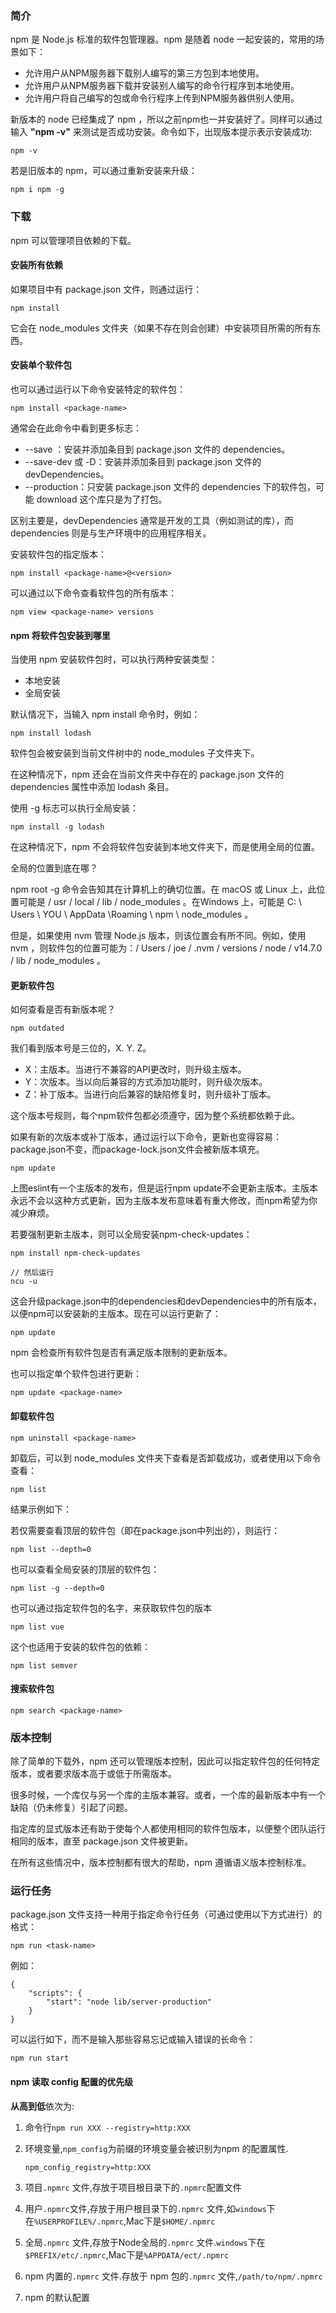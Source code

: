 ### 简介

npm 是 Node.js 标准的软件包管理器。npm 是随着 node 一起安装的，常用的场景如下：

- 允许用户从NPM服务器下载别人编写的第三方包到本地使用。
- 允许用户从NPM服务器下载并安装别人编写的命令行程序到本地使用。
- 允许用户将自己编写的包或命令行程序上传到NPM服务器供别人使用。

新版本的 node 已经集成了 npm ，所以之前npm也一并安装好了。同样可以通过输入 **"npm -v"** 来测试是否成功安装。命令如下，出现版本提示表示安装成功:

```
npm -v
```

若是旧版本的 npm，可以通过重新安装来升级：

```
npm i npm -g
```

### 下载

npm 可以管理项目依赖的下载。

#### 安装所有依赖

如果项目中有 package.json 文件，则通过运行：

```
npm install
```

它会在 node_modules 文件夹（如果不存在则会创建）中安装项目所需的所有东西。

#### 安装单个软件包

也可以通过运行以下命令安装特定的软件包：

```
npm install <package-name>
```

通常会在此命令中看到更多标志：

- --save ：安装并添加条目到 package.json 文件的 dependencies。
- --save-dev 或 -D：安装并添加条目到 package.json 文件的 devDependencies。
- --production：只安装 package.json 文件的 dependencies 下的软件包，可能 download 这个库只是为了打包。

区别主要是，devDependencies 通常是开发的工具（例如测试的库），而 dependencies 则是与生产环境中的应用程序相关。

安装软件包的指定版本：

```
npm install <package-name>@<version>
```

可以通过以下命令查看软件包的所有版本：

```
npm view <package-name> versions
```

#### npm 将软件包安装到哪里

当使用 npm 安装软件包时，可以执行两种安装类型：

- 本地安装
- 全局安装

默认情况下，当输入 npm install 命令时，例如：

```
npm install lodash
```

软件包会被安装到当前文件树中的 node_modules 子文件夹下。

在这种情况下，npm 还会在当前文件夹中存在的 package.json 文件的 dependencies 属性中添加 lodash 条目。

使用 -g 标志可以执行全局安装：

```
npm install -g lodash
```

在这种情况下，npm 不会将软件包安装到本地文件夹下，而是使用全局的位置。

全局的位置到底在哪？

npm root -g 命令会告知其在计算机上的确切位置。在 macOS 或 Linux 上，此位置可能是 / usr / local / lib / node_modules 。在Windows 上，可能是 C: \ Users \ YOU \ AppData \Roaming \ npm \ node_modules 。

但是，如果使用 nvm 管理 Node.js 版本，则该位置会有所不同。例如，使用 nvm ，则软件包的位置可能为：/ Users / joe / .nvm / versions / node / v14.7.0 / lib / node_modules 。

#### 更新软件包

如何查看是否有新版本呢？

```
npm outdated
```

我们看到版本号是三位的，X. Y. Z。

- X：主版本。当进行不兼容的API更改时，则升级主版本。
- Y：次版本。当以向后兼容的方式添加功能时，则升级次版本。
- Z：补丁版本。当进行向后兼容的缺陷修复时，则升级补丁版本。

这个版本号规则，每个npm软件包都必须遵守，因为整个系统都依赖于此。

如果有新的次版本或补丁版本，通过运行以下命令，更新也变得容易：package.json不变，而package-lock.json文件会被新版本填充。

```
npm update
```

上图eslint有一个主版本的发布，但是运行npm update不会更新主版本。主版本永远不会以这种方式更新，因为主版本发布意味着有重大修改，而npm希望为你减少麻烦。

若要强制更新主版本，则可以全局安装npm-check-updates：

```
npm install npm-check-updates

// 然后运行
ncu -u
```

这会升级package.json中的dependencies和devDependencies中的所有版本，以便npm可以安装新的主版本。现在可以运行更新了：

```
npm update
```

npm 会检查所有软件包是否有满足版本限制的更新版本。

也可以指定单个软件包进行更新：

```
npm update <package-name>
```

#### **卸载软件包**

```
npm uninstall <package-name>
```

卸载后，可以到 node_modules 文件夹下查看是否卸载成功，或者使用以下命令查看：

```
npm list
```

结果示例如下：

若仅需要查看顶层的软件包（即在package.json中列出的），则运行：

```
npm list --depth=0
```

也可以查看全局安装的顶层的软件包：

```
npm list -g --depth=0
```
也可以通过指定软件包的名字，来获取软件包的版本

```
npm list vue
```

这个也适用于安装的软件包的依赖：

```
npm list semver
```

#### **搜索软件包**

```
npm search <package-name>
```

### 版本控制

除了简单的下载外，npm 还可以管理版本控制，因此可以指定软件包的任何特定版本，或者要求版本高于或低于所需版本。

很多时候，一个库仅与另一个库的主版本兼容。或者，一个库的最新版本中有一个缺陷（仍未修复）引起了问题。

指定库的显式版本还有助于使每个人都使用相同的软件包版本，以便整个团队运行相同的版本，直至 package.json 文件被更新。

在所有这些情况中，版本控制都有很大的帮助，npm 遵循语义版本控制标准。

### 运行任务

package.json 文件支持一种用于指定命令行任务（可通过使用以下方式进行）的格式：

```
npm run <task-name>
```

例如：

```
{
	"scripts": {
		"start": "node lib/server-production"
	}
}
```

可以运行如下，而不是输入那些容易忘记或输入错误的长命令：

```
npm run start
```
#### npm 读取 config 配置的优先级

**从高到低**依次为:

1. 命令行```npm run XXX --registry=http:XXX```

2. 环境变量,```npm_config```为前缀的环境变量会被识别为npm 的配置属性.

   ```npm_config_registry=http:XXX```

3. 项目```.npmrc``` 文件,存放于项目根目录下的```.npmrc```配置文件

4. 用户```.npmrc```文件,存放于用户根目录下的```.npmrc``` 文件,如```windows```下在```%USERPROFILE%/.npmrc```,Mac下是```$HOME/.npmrc```

5. 全局```.npmrc``` 文件,存放于Node全局的```.npmrc``` 文件.```windows```下在```$PREFIX/etc/.npmrc```,Mac下是```%APPDATA/ect/.npmrc```

6. npm 内置的```.npmrc``` 文件.存放于 npm 包的```.npmrc``` 文件,```/path/to/npm/.npmrc```

7. npm 的默认配置
